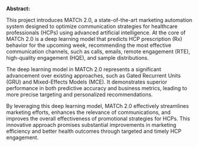 **Abstract:**

This project introduces MATCh 2.0, a state-of-the-art marketing automation system designed to optimize communication strategies for healthcare professionals (HCPs) using advanced artificial intelligence. At the core of MATCh 2.0 is a deep learning model that predicts HCP prescription (Rx) behavior for the upcoming week, recommending the most effective communication channels, such as calls, emails, remote engagement (RTE), high-quality engagement (HQE), and sample distributions.

The deep learning model in MATCh 2.0 represents a significant advancement over existing approaches, such as Gated Recurrent Units (GRU) and Mixed-Effects Models (MCE). It demonstrates superior performance in both predictive accuracy and business metrics, leading to more precise targeting and personalized recommendations.

By leveraging this deep learning model, MATCh 2.0 effectively streamlines marketing efforts, enhances the relevance of communications, and improves the overall effectiveness of promotional strategies for HCPs. This innovative approach promises substantial improvements in marketing efficiency and better health outcomes through targeted and timely HCP engagement.
